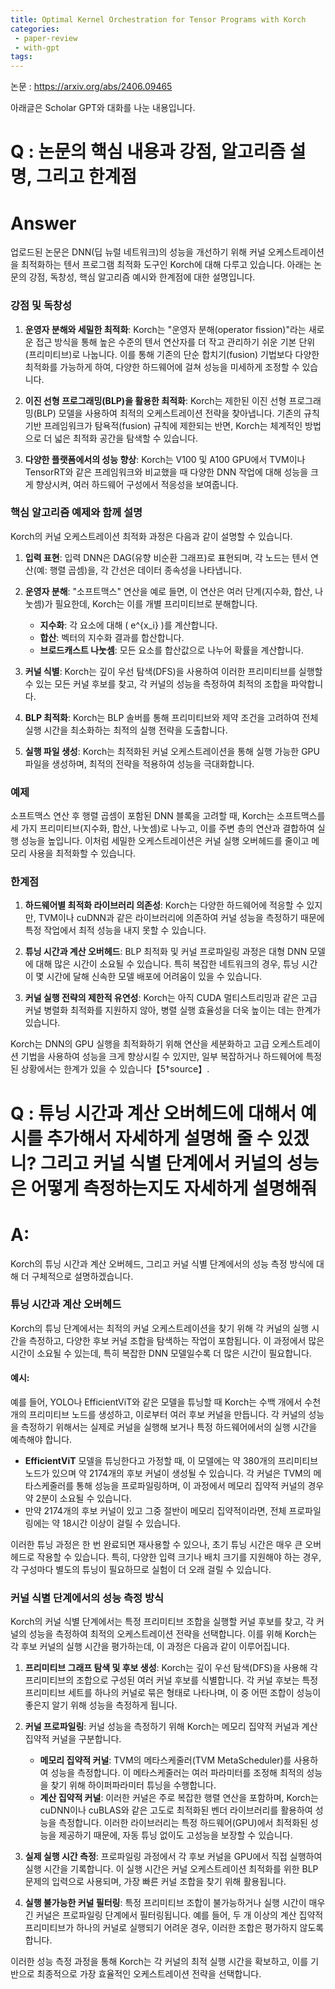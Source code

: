 ```yaml
---
title: Optimal Kernel Orchestration for Tensor Programs with Korch
categories:
 - paper-review
 - with-gpt
tags:
---
```



논문 : https://arxiv.org/abs/2406.09465


아래글은 Scholar GPT와 대화를 나눈 내용입니다.

# Q : 논문의 핵심 내용과 강점, 알고리즘 설명, 그리고 한계점

# Answer

업로드된 논문은 DNN(딥 뉴럴 네트워크)의 성능을 개선하기 위해 커널 오케스트레이션을 최적화하는 텐서 프로그램 최적화 도구인 Korch에 대해 다루고 있습니다. 아래는 논문의 강점, 독창성, 핵심 알고리즘 예시와 한계점에 대한 설명입니다.

### 강점 및 독창성
1. **운영자 분해와 세밀한 최적화**: Korch는 "운영자 분해(operator fission)"라는 새로운 접근 방식을 통해 높은 수준의 텐서 연산자를 더 작고 관리하기 쉬운 기본 단위(프리미티브)로 나눕니다. 이를 통해 기존의 단순 합치기(fusion) 기법보다 다양한 최적화를 가능하게 하여, 다양한 하드웨어에 걸쳐 성능을 미세하게 조정할 수 있습니다.

2. **이진 선형 프로그래밍(BLP)을 활용한 최적화**: Korch는 제한된 이진 선형 프로그래밍(BLP) 모델을 사용하여 최적의 오케스트레이션 전략을 찾아냅니다. 기존의 규칙 기반 프레임워크가 탐욕적(fusion) 규칙에 제한되는 반면, Korch는 체계적인 방법으로 더 넓은 최적화 공간을 탐색할 수 있습니다.

3. **다양한 플랫폼에서의 성능 향상**: Korch는 V100 및 A100 GPU에서 TVM이나 TensorRT와 같은 프레임워크와 비교했을 때 다양한 DNN 작업에 대해 성능을 크게 향상시켜, 여러 하드웨어 구성에서 적응성을 보여줍니다.

### 핵심 알고리즘 예제와 함께 설명
Korch의 커널 오케스트레이션 최적화 과정은 다음과 같이 설명할 수 있습니다.

1. **입력 표현**: 입력 DNN은 DAG(유향 비순환 그래프)로 표현되며, 각 노드는 텐서 연산(예: 행렬 곱셈)을, 각 간선은 데이터 종속성을 나타냅니다.

2. **운영자 분해**: "소프트맥스" 연산을 예로 들면, 이 연산은 여러 단계(지수화, 합산, 나눗셈)가 필요한데, Korch는 이를 개별 프리미티브로 분해합니다.
   - **지수화**: 각 요소에 대해 \( e^{x_i} \)를 계산합니다.
   - **합산**: 벡터의 지수화 결과를 합산합니다.
   - **브로드캐스트 나눗셈**: 모든 요소를 합산값으로 나누어 확률을 계산합니다.

3. **커널 식별**: Korch는 깊이 우선 탐색(DFS)을 사용하여 이러한 프리미티브를 실행할 수 있는 모든 커널 후보를 찾고, 각 커널의 성능을 측정하여 최적의 조합을 파악합니다.

4. **BLP 최적화**: Korch는 BLP 솔버를 통해 프리미티브와 제약 조건을 고려하여 전체 실행 시간을 최소화하는 최적의 실행 전략을 도출합니다.

5. **실행 파일 생성**: Korch는 최적화된 커널 오케스트레이션을 통해 실행 가능한 GPU 파일을 생성하며, 최적의 전략을 적용하여 성능을 극대화합니다.

### 예제
소프트맥스 연산 후 행렬 곱셈이 포함된 DNN 블록을 고려할 때, Korch는 소프트맥스를 세 가지 프리미티브(지수화, 합산, 나눗셈)로 나누고, 이를 주변 층의 연산과 결합하여 실행 성능을 높입니다. 이처럼 세밀한 오케스트레이션은 커널 실행 오버헤드를 줄이고 메모리 사용을 최적화할 수 있습니다.

### 한계점
1. **하드웨어별 최적화 라이브러리 의존성**: Korch는 다양한 하드웨어에 적응할 수 있지만, TVM이나 cuDNN과 같은 라이브러리에 의존하여 커널 성능을 측정하기 때문에 특정 작업에서 최적 성능을 내지 못할 수 있습니다.

2. **튜닝 시간과 계산 오버헤드**: BLP 최적화 및 커널 프로파일링 과정은 대형 DNN 모델에 대해 많은 시간이 소요될 수 있습니다. 특히 복잡한 네트워크의 경우, 튜닝 시간이 몇 시간에 달해 신속한 모델 배포에 어려움이 있을 수 있습니다.

3. **커널 실행 전략의 제한적 유연성**: Korch는 아직 CUDA 멀티스트리밍과 같은 고급 커널 병렬화 최적화를 지원하지 않아, 병렬 실행 효율성을 더욱 높이는 데는 한계가 있습니다.

Korch는 DNN의 GPU 실행을 최적화하기 위해 연산을 세분화하고 고급 오케스트레이션 기법을 사용하여 성능을 크게 향상시킬 수 있지만, 일부 복잡하거나 하드웨어에 특정된 상황에서는 한계가 있을 수 있습니다【5†source】.


# Q : 튜닝 시간과 계산 오버헤드에 대해서 예시를 추가해서 자세하게 설명해 줄 수 있겠니? 그리고 커널 식별 단계에서 커널의 성능은 어떻게 측정하는지도 자세하게 설명해줘

# A:

Korch의 튜닝 시간과 계산 오버헤드, 그리고 커널 식별 단계에서의 성능 측정 방식에 대해 더 구체적으로 설명하겠습니다.

### 튜닝 시간과 계산 오버헤드
Korch의 튜닝 단계에서는 최적의 커널 오케스트레이션을 찾기 위해 각 커널의 실행 시간을 측정하고, 다양한 후보 커널 조합을 탐색하는 작업이 포함됩니다. 이 과정에서 많은 시간이 소요될 수 있는데, 특히 복잡한 DNN 모델일수록 더 많은 시간이 필요합니다.

#### 예시:
예를 들어, YOLO나 EfficientViT와 같은 모델을 튜닝할 때 Korch는 수백 개에서 수천 개의 프리미티브 노드를 생성하고, 이로부터 여러 후보 커널을 만듭니다. 각 커널의 성능을 측정하기 위해서는 실제로 커널을 실행해 보거나 특정 하드웨어에서의 실행 시간을 예측해야 합니다. 

- **EfficientViT** 모델을 튜닝한다고 가정할 때, 이 모델에는 약 380개의 프리미티브 노드가 있으며 약 2174개의 후보 커널이 생성될 수 있습니다. 각 커널은 TVM의 메타스케줄러를 통해 성능을 프로파일링하며, 이 과정에서 메모리 집약적 커널의 경우 약 2분이 소요될 수 있습니다. 
- 만약 2174개의 후보 커널이 있고 그중 절반이 메모리 집약적이라면, 전체 프로파일링에는 약 18시간 이상이 걸릴 수 있습니다.

이러한 튜닝 과정은 한 번 완료되면 재사용할 수 있으나, 초기 튜닝 시간은 매우 큰 오버헤드로 작용할 수 있습니다. 특히, 다양한 입력 크기나 배치 크기를 지원해야 하는 경우, 각 구성마다 별도의 튜닝이 필요하므로 실험이 더 오래 걸릴 수 있습니다.

### 커널 식별 단계에서의 성능 측정 방식
Korch의 커널 식별 단계에서는 특정 프리미티브 조합을 실행할 커널 후보를 찾고, 각 커널의 성능을 측정하여 최적의 오케스트레이션 전략을 선택합니다. 이를 위해 Korch는 각 후보 커널의 실행 시간을 평가하는데, 이 과정은 다음과 같이 이루어집니다.

1. **프리미티브 그래프 탐색 및 후보 생성**:
   Korch는 깊이 우선 탐색(DFS)을 사용해 각 프리미티브의 조합으로 구성된 여러 커널 후보를 식별합니다. 각 커널 후보는 특정 프리미티브 세트를 하나의 커널로 묶은 형태로 나타나며, 이 중 어떤 조합이 성능이 좋은지 알기 위해 성능을 측정하게 됩니다.

2. **커널 프로파일링**:
   커널 성능을 측정하기 위해 Korch는 메모리 집약적 커널과 계산 집약적 커널을 구분합니다.
   - **메모리 집약적 커널**: TVM의 메타스케줄러(TVM MetaScheduler)를 사용하여 성능을 측정합니다. 이 메타스케줄러는 여러 파라미터를 조정해 최적의 성능을 찾기 위해 하이퍼파라미터 튜닝을 수행합니다.
   - **계산 집약적 커널**: 이러한 커널은 주로 복잡한 행렬 연산을 포함하며, Korch는 cuDNN이나 cuBLAS와 같은 고도로 최적화된 벤더 라이브러리를 활용하여 성능을 측정합니다. 이러한 라이브러리는 특정 하드웨어(GPU)에서 최적화된 성능을 제공하기 때문에, 자동 튜닝 없이도 고성능을 보장할 수 있습니다.

3. **실제 실행 시간 측정**:
   프로파일링 과정에서 각 후보 커널을 GPU에서 직접 실행하여 실행 시간을 기록합니다. 이 실행 시간은 커널 오케스트레이션 최적화를 위한 BLP 문제의 입력으로 사용되며, 가장 빠른 커널 조합을 찾기 위해 활용됩니다.

4. **실행 불가능한 커널 필터링**:
   특정 프리미티브 조합이 불가능하거나 실행 시간이 매우 긴 커널은 프로파일링 단계에서 필터링됩니다. 예를 들어, 두 개 이상의 계산 집약적 프리미티브가 하나의 커널로 실행되기 어려운 경우, 이러한 조합은 평가하지 않도록 합니다.

이러한 성능 측정 과정을 통해 Korch는 각 커널의 최적 실행 시간을 확보하고, 이를 기반으로 최종적으로 가장 효율적인 오케스트레이션 전략을 선택합니다.